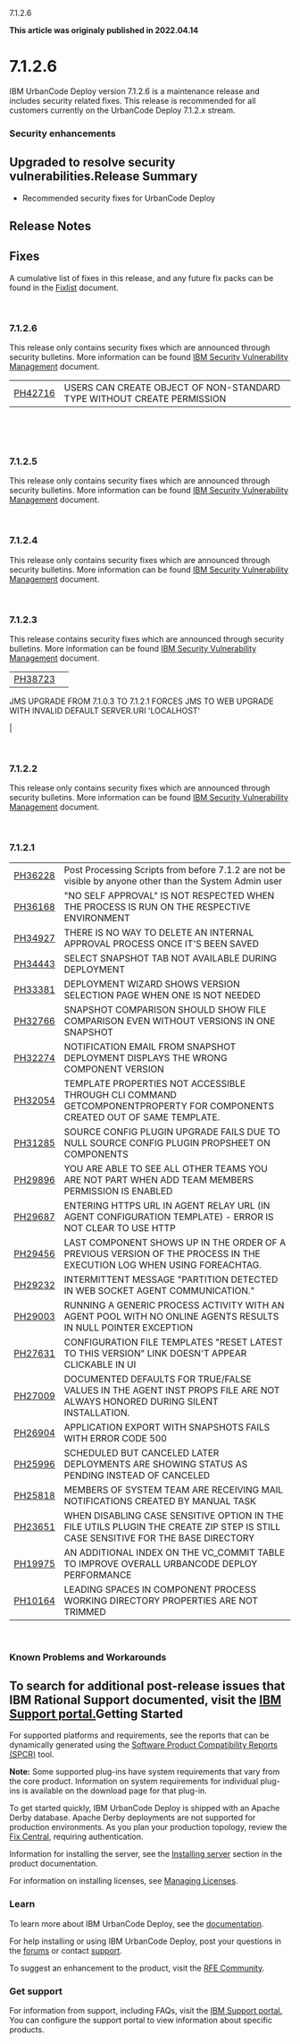 





7.1.2.6

**This article was originaly published in 2022.04.14**


7.1.2.6
=======




IBM UrbanCode Deploy version 7.1.2.6 is a maintenance release and includes security related fixes. This release is recommended for all customers currently on the UrbanCode Deploy 7.1.2.x stream.

### Security enhancements


Upgraded to resolve security vulnerabilities.Release Summary
---------------

  
* Recommended security fixes for UrbanCode Deploy

Release Notes
-------------

  
Fixes
-----


A cumulative list of fixes in this release, and any future fix packs can be found in the [Fixlist](https://www.urbancode.com/whats-new/deployfixlist/) document.

 
### 7.1.2.6


This release only contains security fixes which are announced through security bulletins. More information can be found [IBM Security Vulnerability Management](https://www.ibm.com/security/secure-engineering/bulletins.html) document.


|  |  |
| --- | --- |
| [PH42716](http://www.ibm.com/support/docview.wss?uid=swg1PH42716) | USERS CAN CREATE OBJECT OF NON-STANDARD TYPE WITHOUT CREATE <OBJECT> PERMISSION |


 

 
### 7.1.2.5


This release only contains security fixes which are announced through security bulletins. More information can be found [IBM Security Vulnerability Management](https://www.ibm.com/security/secure-engineering/bulletins.html) document.

 
### 7.1.2.4


This release only contains security fixes which are announced through security bulletins. More information can be found [IBM Security Vulnerability Management](https://www.ibm.com/security/secure-engineering/bulletins.html) document.

 
### 7.1.2.3


This release contains security fixes which are announced through security bulletins. More information can be found [IBM Security Vulnerability Management](https://www.ibm.com/security/secure-engineering/bulletins.html) document.


|  |  |
| --- | --- |
| [PH38723](http://www.ibm.com/support/docview.wss?uid=swg1PH38723) | 

JMS UPGRADE FROM 7.1.0.3 TO 7.1.2.1 FORCES JMS TO WEB UPGRADE WITH INVALID DEFAULT SERVER.URI 'LOCALHOST'

 |


 
### 7.1.2.2


This release only contains security fixes which are announced through security bulletins. More information can be found [IBM Security Vulnerability Management](https://www.ibm.com/security/secure-engineering/bulletins.html) document.

 
### 7.1.2.1




|  |  |
| --- | --- |
| [PH36228](http://www.ibm.com/support/docview.wss?uid=swg1PH36228) | Post Processing Scripts from before 7.1.2 are not be visible by anyone other than the System Admin user |
| [PH36168](http://www.ibm.com/support/docview.wss?uid=swg1PH36168) | "NO SELF APPROVAL" IS NOT RESPECTED WHEN THE PROCESS IS RUN ON THE RESPECTIVE ENVIRONMENT |
| [PH34927](http://www.ibm.com/support/docview.wss?uid=swg1PH34927) | THERE IS NO WAY TO DELETE AN INTERNAL APPROVAL PROCESS ONCE IT'S BEEN SAVED |
| [PH34443](http://www.ibm.com/support/docview.wss?uid=swg1PH34443) | SELECT SNAPSHOT TAB NOT AVAILABLE DURING DEPLOYMENT |
| [PH33381](http://www.ibm.com/support/docview.wss?uid=swg1PH33381) | DEPLOYMENT WIZARD SHOWS VERSION SELECTION PAGE WHEN ONE IS NOT NEEDED |
| [PH32766](http://www.ibm.com/support/docview.wss?uid=swg1PH32766) | SNAPSHOT COMPARISON SHOULD SHOW FILE COMPARISON EVEN WITHOUT VERSIONS IN ONE SNAPSHOT |
| [PH32274](http://www.ibm.com/support/docview.wss?uid=swg1PH32274) | NOTIFICATION EMAIL FROM SNAPSHOT DEPLOYMENT DISPLAYS THE WRONG COMPONENT VERSION |
| [PH32054](http://www.ibm.com/support/docview.wss?uid=swg1PH32054) | TEMPLATE PROPERTIES NOT ACCESSIBLE THROUGH CLI COMMAND GETCOMPONENTPROPERTY FOR COMPONENTS CREATED OUT OF SAME TEMPLATE. |
| [PH31285](http://www.ibm.com/support/docview.wss?uid=swg1PH31285) | SOURCE CONFIG PLUGIN UPGRADE FAILS DUE TO NULL SOURCE CONFIG PLUGIN PROPSHEET ON COMPONENTS |
| [PH29896](http://www.ibm.com/support/docview.wss?uid=swg1PH29896) | YOU ARE ABLE TO SEE ALL OTHER TEAMS YOU ARE NOT PART WHEN ADD TEAM MEMBERS PERMISSION IS ENABLED |
| [PH29687](http://www.ibm.com/support/docview.wss?uid=swg1PH29687) | ENTERING HTTPS URL IN AGENT RELAY URL (IN AGENT CONFIGURATION TEMPLATE) - ERROR IS NOT CLEAR TO USE HTTP |
| [PH29456](http://www.ibm.com/support/docview.wss?uid=swg1PH29456) | LAST COMPONENT SHOWS UP IN THE ORDER OF A PREVIOUS VERSION OF THE PROCESS IN THE EXECUTION LOG WHEN USING FOREACHTAG. |
| [PH29232](http://www.ibm.com/support/docview.wss?uid=swg1PH29232) | INTERMITTENT MESSAGE "PARTITION DETECTED IN WEB SOCKET AGENT COMMUNICATION." |
| [PH29003](http://www.ibm.com/support/docview.wss?uid=swg1PH29003) | RUNNING A GENERIC PROCESS ACTIVITY WITH AN AGENT POOL WITH NO ONLINE AGENTS RESULTS IN NULL POINTER EXCEPTION |
| [PH27631](http://www.ibm.com/support/docview.wss?uid=swg1PH27631) | CONFIGURATION FILE TEMPLATES "RESET LATEST TO THIS VERSION" LINK DOESN'T APPEAR CLICKABLE IN UI |
| [PH27009](http://www.ibm.com/support/docview.wss?uid=swg1PH27009) | DOCUMENTED DEFAULTS FOR TRUE/FALSE VALUES IN THE AGENT INST PROPS FILE ARE NOT ALWAYS HONORED DURING SILENT INSTALLATION. |
| [PH26904](http://www.ibm.com/support/docview.wss?uid=swg1PH26904) | APPLICATION EXPORT WITH SNAPSHOTS FAILS WITH ERROR CODE 500 |
| [PH25996](http://www.ibm.com/support/docview.wss?uid=swg1PH25996) | SCHEDULED BUT CANCELED LATER DEPLOYMENTS ARE SHOWING STATUS AS PENDING INSTEAD OF CANCELED |
| [PH25818](http://www.ibm.com/support/docview.wss?uid=swg1PH25818) | MEMBERS OF SYSTEM TEAM ARE RECEIVING MAIL NOTIFICATIONS CREATED BY MANUAL TASK |
| [PH23651](http://www.ibm.com/support/docview.wss?uid=swg1PH23651) | WHEN DISABLING CASE SENSITIVE OPTION IN THE FILE UTILS PLUGIN THE CREATE ZIP STEP IS STILL CASE SENSITIVE FOR THE BASE DIRECTORY |
| [PH19975](http://www.ibm.com/support/docview.wss?uid=swg1PH19975) | AN ADDITIONAL INDEX ON THE VC\_COMMIT TABLE TO IMPROVE OVERALL URBANCODE DEPLOY PERFORMANCE |
| [PH10164](http://www.ibm.com/support/docview.wss?uid=swg1PH10164) | LEADING SPACES IN COMPONENT PROCESS WORKING DIRECTORY PROPERTIES ARE NOT TRIMMED |


 
### Known Problems and Workarounds


To search for additional post-release issues that IBM Rational Support documented, visit the [IBM Support portal.](https://www-947.ibm.com/support/entry/myportal/support?brandind=Rational)Getting Started
---------------

  
For supported platforms and requirements, see the reports that can be dynamically generated using the [Software Product Compatibility Reports (SPCR)](https://www.ibm.com/software/reports/compatibility/clarity/index.html) tool.

**Note:** Some supported plug-ins have system requirements that vary from the core product. Information on system requirements for individual plug-ins is available on the download page for that plug-in.

To get started quickly, IBM UrbanCode Deploy is shipped with an Apache Derby database. Apache Derby deployments are not supported for production environments. As you plan your production topology, review the [Fix Central](https://www.ibm.com/support/fixcentral/swg/selectFixes?parent=ibm~Rational&product=ibm/Rational/IBM+UrbanCode+Deploy&release=All&platform=All&function=all), requiring authentication.

Information for installing the server, see the [Installing server](http://www-01.ibm.com/support/knowledgecenter/SS4GSP_7.1.2/com.ibm.udeploy.install.doc/topics/install_ch.html) section in the product documentation.

For information on installing licenses, see [Managing Licenses](https://www.ibm.com/support/knowledgecenter/SS4GSP_7.1.2/com.ibm.udeploy.doc/topics/licenseManage.html).
### Learn


To learn more about IBM UrbanCode Deploy, see the [documentation](http://www-01.ibm.com/support/knowledgecenter/SS4GSP_7.1.2/com.ibm.udeploy.doc/ucd_version_welcome.html).

For help installing or using IBM UrbanCode Deploy, post your questions in the [forums](https://developer.ibm.com/answers?community=urbancode) or contact [support](http://www-947.ibm.com/support/entry/portal/support?brandind=Rational).

To suggest an enhancement to the product, visit the [RFE Community](http://www.ibm.com/developerworks/rfe/execute?use_case=submitRfe).
### Get support


For information from support, including FAQs, visit the [IBM Support portal.](https://www.ibm.com/support/home) You can configure the support portal to view information about specific products.




